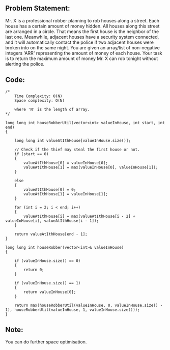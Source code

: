 ## Problem Statement:

Mr. X is a professional robber planning to rob houses along a street. Each house has a certain amount of money hidden. All houses along this street are arranged in a
circle. That means the first house is the neighbor of the last one. Meanwhile, adjacent houses have a security system connected, and it will automatically contact the
police if two adjacent houses were broken into on the same night.
You are given an array/list of non-negative integers 'ARR' representing the amount of money of each house. Your task is to return the maximum amount of money Mr. X can
rob tonight without alerting the police.


## Code:

~~~~~
/*
    Time Complexity: O(N)
    Space complexity: O(N)
    
    where 'N' is the length of array.
*/

long long int houseRobberUtil(vector<int> valueInHouse, int start, int end)
{

    long long int valueAtIthHouse[valueInHouse.size()];

    // Check if the thief may steal the first house or not.
    if (start == 0)
    {
        valueAtIthHouse[0] = valueInHouse[0];
        valueAtIthHouse[1] = max(valueInHouse[0], valueInHouse[1]);
    }

    else
    {
        valueAtIthHouse[0] = 0;
        valueAtIthHouse[1] = valueInHouse[1];
    }

    for (int i = 2; i < end; i++)
    {
        valueAtIthHouse[i] = max(valueAtIthHouse[i - 2] + valueInHouse[i], valueAtIthHouse[i - 1]);
    }

    return valueAtIthHouse[end - 1];
}

long long int houseRobber(vector<int>& valueInHouse)
{

    if (valueInHouse.size() == 0)
    {
        return 0;
    }

    if (valueInHouse.size() == 1)
    {
        return valueInHouse[0];
    }

    return max(houseRobberUtil(valueInHouse, 0, valueInHouse.size() - 1), houseRobberUtil(valueInHouse, 1, valueInHouse.size()));
}

~~~~~

## Note: 
You can do further space optimisation.
